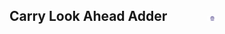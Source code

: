 ## Carry Look Ahead Adder &nbsp; &nbsp; &nbsp; &nbsp; &nbsp; &nbsp; <img src="images/iitkgp.png" width="3%" />
